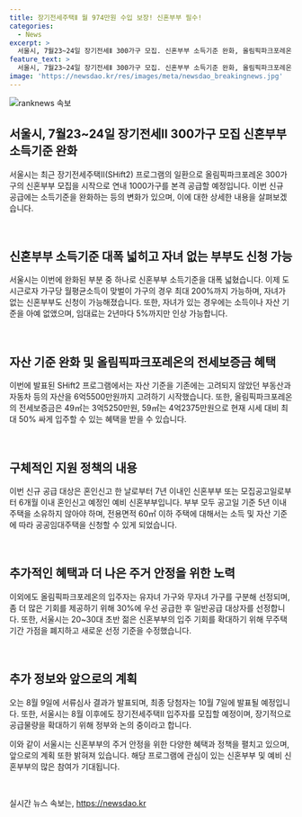 ```yaml
---
title: 장기전세주택Ⅱ 월 974만원 수입 보장! 신혼부부 필수!
categories:
  - News
excerpt: >
  서울시, 7월23~24일 장기전세Ⅱ 300가구 모집. 신혼부부 소득기준 완화, 올림픽파크포레온 300가구 시작으로 연내 1000가구 공급. 자녀없는 신혼부부도 신청 가능, 임대료 2년마다 5%까지만 인상 가능. 소득 120% 이하(맞벌이 180%) 시 60㎡ 이하 주택 공공임대 신청 가능. 부동산·자동차 가액만 고려, 총자산 6억5500만원 이하 가구 신청 가능. 출산 가구에 대한 지원 강화, 20~30대 신혼부부 가점 기준 수정. 8월 9일 서류심사 결과 발표, 10월 7일 최종 당첨자 발표, 12월 4일부터 입주예정.
feature_text: >
  서울시, 7월23~24일 장기전세Ⅱ 300가구 모집. 신혼부부 소득기준 완화, 올림픽파크포레온 300가구 시작으로 연내 1000가구 공급. 자녀없는 신혼부부도 신청 가능, 임대료 2년마다 5%까지만 인상 가능. 소득 120% 이하(맞벌이 180%) 시 60㎡ 이하 주택 공공임대 신청 가능. 부동산·자동차 가액만 고려, 총자산 6억5500만원 이하 가구 신청 가능. 출산 가구에 대한 지원 강화, 20~30대 신혼부부 가점 기준 수정. 8월 9일 서류심사 결과 발표, 10월 7일 최종 당첨자 발표, 12월 4일부터 입주예정.
image: 'https://newsdao.kr/res/images/meta/newsdao_breakingnews.jpg'
---
```


<p><img src="https://newsdao.kr/res/images/meta/newsdao_breakingnews.jpg" alt="ranknews 속보" /></p>

<h2 data-ke-size="size26">서울시, 7월23~24일 장기전세Ⅱ 300가구 모집 신혼부부 소득기준 완화</h2>

<p>서울시는 최근 장기전세주택Ⅱ(SHift2) 프로그램의 일환으로 올림픽파크포레온 300가구의 신혼부부 모집을 시작으로 연내 1000가구를 본격 공급할 예정입니다. 이번 신규 공급에는 소득기준을 완화하는 등의 변화가 있으며, 이에 대한 상세한 내용을 살펴보겠습니다.</p>

<p data-ke-size="size16">&nbsp;</p>

<h2 data-ke-size="size24">신혼부부 소득기준 대폭 넓히고 자녀 없는 부부도 신청 가능</h2>

<p>서울시는 이번에 완화된 부분 중 하나로 신혼부부 소득기준을 대폭 넓혔습니다. 이제 도시근로자 가구당 월평균소득이 맞벌이 가구의 경우 최대 200%까지 가능하며, 자녀가 없는 신혼부부도 신청이 가능해졌습니다. 또한, 자녀가 있는 경우에는 소득이나 자산 기준을 아예 없앴으며, 임대료는 2년마다 5%까지만 인상 가능합니다.</p>

<p data-ke-size="size16">&nbsp;</p>

<h2 data-ke-size="size24">자산 기준 완화 및 올림픽파크포레온의 전세보증금 혜택</h2>

<p>이번에 발표된 SHift2 프로그램에서는 자산 기준을 기존에는 고려되지 않았던 부동산과 자동차 등의 자산을 6억5500만원까지 고려하기 시작했습니다. 또한, 올림픽파크포레온의 전세보증금은 49㎡는 3억5250만원, 59㎡는 4억2375만원으로 현재 시세 대비 최대 50% 싸게 입주할 수 있는 혜택을 받을 수 있습니다.</p>

<p data-ke-size="size16">&nbsp;</p>

<h2 data-ke-size="size24">구체적인 지원 정책의 내용</h2>

<p>이번 신규 공급 대상은 혼인신고 한 날로부터 7년 이내인 신혼부부 또는 모집공고일로부터 6개월 이내 혼인신고 예정인 예비 신혼부부입니다. 부부 모두 공고일 기준 5년 이내 주택을 소유하지 않아야 하며, 전용면적 60㎡ 이하 주택에 대해서는 소득 및 자산 기준에 따라 공공임대주택을 신청할 수 있게 되었습니다.</p>

<p data-ke-size="size16">&nbsp;</p>

<h2 data-ke-size="size24">추가적인 혜택과 더 나은 주거 안정을 위한 노력</h2>

<p>이외에도 올림픽파크포레온의 입주자는 유자녀 가구와 무자녀 가구를 구분해 선정되며, 좀 더 많은 기회를 제공하기 위해 30%에 우선 공급한 후 일반공급 대상자를 선정합니다. 또한, 서울시는 20~30대 초반 젊은 신혼부부의 입주 기회를 확대하기 위해 무주택기간 가점을 폐지하고 새로운 선정 기준을 수정했습니다.</p>

<p data-ke-size="size16">&nbsp;</p>

<h2 data-ke-size="size24">추가 정보와 앞으로의 계획</h2>

<p>오는 8월 9일에 서류심사 결과가 발표되며, 최종 당첨자는 10월 7일에 발표될 예정입니다. 또한, 서울시는 8월 이후에도 장기전세주택Ⅱ 입주자를 모집할 예정이며, 장기적으로 공급물량을 확대하기 위해 정부와 논의 중이라고 합니다.</p>

<p>이와 같이 서울시는 신혼부부의 주거 안정을 위한 다양한 혜택과 정책을 펼치고 있으며, 앞으로의 계획 또한 밝혀져 있습니다. 해당 프로그램에 관심이 있는 신혼부부 및 예비 신혼부부의 많은 참여가 기대됩니다.</p>

<p data-ke-size="size16">&nbsp;</p>
실시간 뉴스 속보는, <a href="https://newsdao.kr" rel="dofollow">https://newsdao.kr</a>


